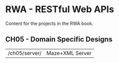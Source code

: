 RWA - RESTful Web APIs
======================

Content for the projects in the RWA book.


CH05 - Domain Specific Designs
------------------------------
<table>
  <tr>
    <td>/ch05/server/</td>
    <td>Maze+XML Server</td>
  </tr>
</table>
